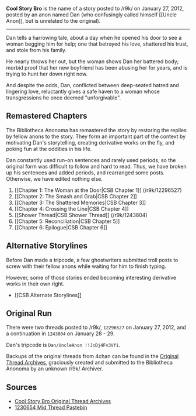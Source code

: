 **Cool Story Bro** is the name of a story posted to /r9k/ on January 27, 2012, posted by an anon named Dan (who confusingly called himself [[Uncle Anon]], but is unrelated to the original).

---

Dan tells a harrowing tale, about a day when he opened his door to see a woman begging him for help; one that betrayed his love, shattered his trust, and stole from his family. 

He nearly throws her out, but the woman shows Dan her battered body; morbid proof that her new boyfriend has been abusing her for years, and is trying to hunt her down right now. 

And despite the odds, Dan, conflicted between deep-seated hatred and lingering love, reluctantly gives a safe haven to a woman whose transgressions he once deemed "unforgivable".

## Remastered Chapters

The Bibliotheca Anonoma has remastered the story by restoring the replies by fellow anons to the story. They form an important part of the context by motivating Dan's storytelling, creating derivative works on the fly, and poking fun at the oddities in his life. 

Dan constantly used run-on sentences and rarely used periods, so the original form was difficult to follow and hard to read. Thus, we have broken up his sentences and added periods, and rearranged some posts. Otherwise, we have edited nothing else.

1. [[Chapter 1: The Woman at the Door|CSB Chapter 1]] (/r9k/12296527)
2. [[Chapter 2: The Smash and Grab|CSB Chapter 2]]
3. [[Chapter 3: The Shattered Memories|CSB Chapter 3]]
4. [[Chapter 4: Crossing the Line|CSB Chapter 4]]
5. [[Shower Thread|CSB Shower Thread]] (/r9k/1243804)
6. [[Chapter 5: Reconciliation|CSB Chapter 5]]
7. [[Chapter 6: Epilogue|CSB Chapter 6]]

## Alternative Storylines

Before Dan made a tripcode, a few ghostwriters submitted troll posts to screw with their fellow anons while waiting for him to finish typing.

However, some of those stories ended becoming interesting derivative works in their own right.

* [[CSB Alternate Storylines]]

## Original Run

There were two threads posted to /r9k/, `12296527` on January 27, 2012, and a continuation in `1243804` on January 28 - 29.

Dan's tripcode is `Dan/UncleAnon !!JcDj4Fv3Vfi`.

Backups of the original threads from 4chan can be found in the [Original Thread Archives](https://drive.google.com/file/d/0B7WYx7u6HJh_b1Nvb1d3MGF6ZlU/edit?usp=sharing), graciously created and submitted to the Bibliotheca Anonoma by an unknown /r9k/ Archiver.


## Sources

* [Cool Story Bro Original Thread Archives](https://drive.google.com/file/d/0B7WYx7u6HJh_b1Nvb1d3MGF6ZlU/edit?usp=sharing)
* [1230654 Mid Thread Pastebin](http://pastebin.com/CxhZHLVj)